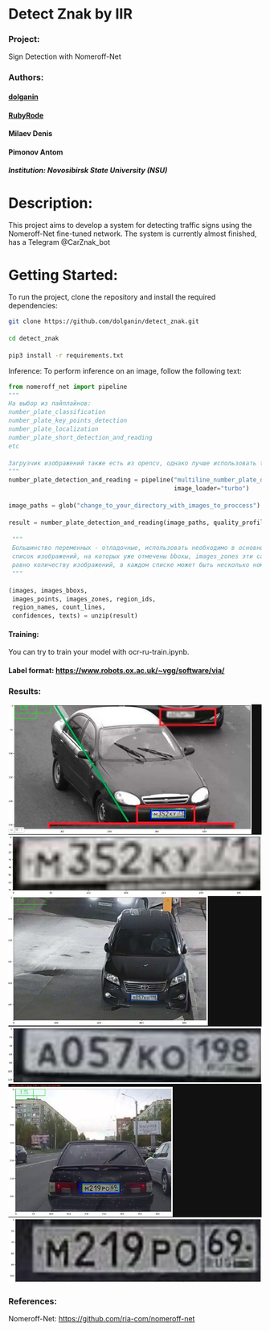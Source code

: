 # Detect Znak by IIR

### Project: 
Sign Detection with Nomeroff-Net

### Authors:

#### [dolganin](https://github.com/dolganin) 
#### [RubyRode](https://github.com/RubyRode)

#### Milaev Denis

#### Pimonov Antom

##### Institution: Novosibirsk State University (NSU)

# Description:

This project aims to develop a system for detecting traffic signs using the Nomeroff-Net fine-tuned network. The system is currently almost finished,
has a Telegram @CarZnak_bot

# Getting Started:

To run the project, clone the repository and install the required dependencies:
```bash
git clone https://github.com/dolganin/detect_znak.git

cd detect_znak

pip3 install -r requirements.txt
```

Inference:
To perform inference on an image, follow the following text:
``` Python
from nomeroff_net import pipeline
"""
На выбор из пайплайнов: 
number_plate_classification
number_plate_key_points_detection
number_plate_localization
number_plate_short_detection_and_reading
etc

Загрузчик изображений также есть из opencv, однако лучше использовать turbo для эффективности
"""
number_plate_detection_and_reading = pipeline("multiline_number_plate_detection_and_reading", 
                                              image_loader="turbo")

image_paths = glob("change_to_your_directory_with_images_to_proccess")
              
result = number_plate_detection_and_reading(image_paths, quality_profile=[3, 1, 0])

 """
 Большинство переменных - отладочные, использовать необходимо в основном images и texts: images представляет собой
 список изображений, на которых уже отмечены bboxы, images_zones эти самые вырезанные области bboxов. texts - список списков. Количество списков
 равно количеству изображений, в каждом списке может быть несколько номеров. 
 """

(images, images_bboxs, 
 images_points, images_zones, region_ids, 
 region_names, count_lines, 
 confidences, texts) = unzip(result)

```
#### Training:

You can try to train your model with ocr-ru-train.ipynb.

#### Label format: https://www.robots.ox.ac.uk/~vgg/software/via/

### Results:

![](public/6c4c7f7f-e3e5-414e-94af-b87686641164.jpg)
![](public/9d0ba7a1-990a-4205-9534-d9880c1f5e81.jpg)
![](public/ecfd1966-a680-46b9-b516-4916149ff2af.jpg)

### References:

Nomeroff-Net: https://github.com/ria-com/nomeroff-net